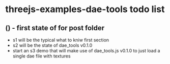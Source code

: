 # threejs-examples-dae-tools todo list


## () - first state of for post folder
* s1 will be the typical what to kniw first section
* s2 will be the state of dae_tools v0.1.0
* start an s3 demo that will make use of dae_tools.js v0.1.0 to just load a single dae file with textures
